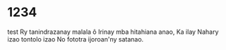 # 1234
test
Ry tanindrazanay malala ô
Irinay mba hitahiana anao,
Ka ilay Nahary izao tontolo izao
No fototra ijoroan'ny satanao.
